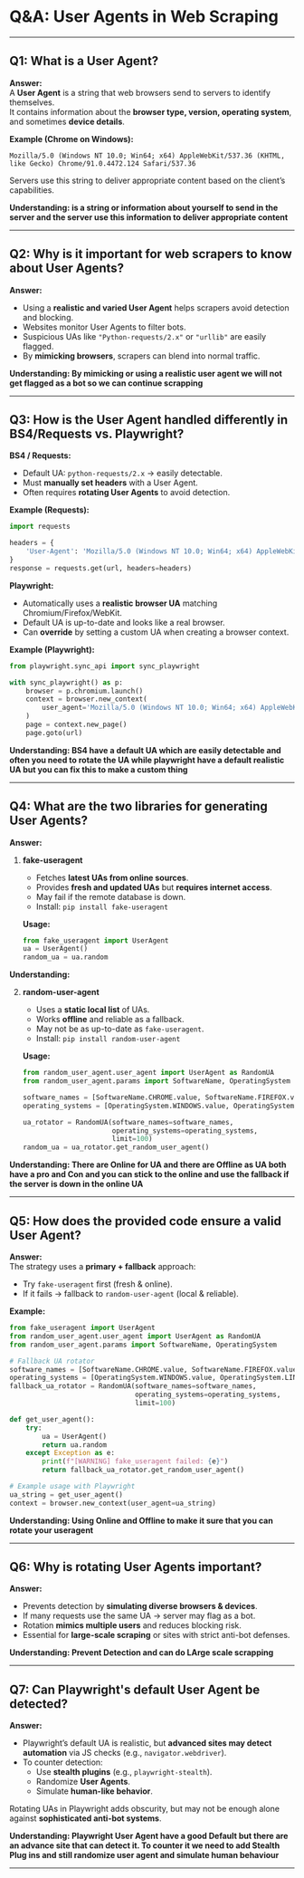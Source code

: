 # Q&A: User Agents in Web Scraping

---

## Q1: What is a User Agent?

**Answer:**  
A **User Agent** is a string that web browsers send to servers to identify themselves.  
It contains information about the **browser type, version, operating system**, and sometimes **device details**.  

**Example (Chrome on Windows):**  
```
Mozilla/5.0 (Windows NT 10.0; Win64; x64) AppleWebKit/537.36 (KHTML, like Gecko) Chrome/91.0.4472.124 Safari/537.36
```

Servers use this string to deliver appropriate content based on the client’s capabilities.  


**Understanding: is a string or information about yourself to send in the server and the server use this information to deliver appropriate content**

---

## Q2: Why is it important for web scrapers to know about User Agents?

**Answer:**  
- Using a **realistic and varied User Agent** helps scrapers avoid detection and blocking.  
- Websites monitor User Agents to filter bots.  
- Suspicious UAs like `"Python-requests/2.x"` or `"urllib"` are easily flagged.  
- By **mimicking browsers**, scrapers can blend into normal traffic.  

**Understanding: By mimicking or using a realistic user agent we will not get flagged as a bot so we can continue scrapping**

---

## Q3: How is the User Agent handled differently in BS4/Requests vs. Playwright?

**BS4 / Requests:**  
- Default UA: `python-requests/2.x` → easily detectable.  
- Must **manually set headers** with a User Agent.  
- Often requires **rotating User Agents** to avoid detection.  

**Example (Requests):**
```python
import requests

headers = {
    'User-Agent': 'Mozilla/5.0 (Windows NT 10.0; Win64; x64) AppleWebKit/537.36'
}
response = requests.get(url, headers=headers)
```

**Playwright:**  
- Automatically uses a **realistic browser UA** matching Chromium/Firefox/WebKit.  
- Default UA is up-to-date and looks like a real browser.  
- Can **override** by setting a custom UA when creating a browser context.  

**Example (Playwright):**
```python
from playwright.sync_api import sync_playwright

with sync_playwright() as p:
    browser = p.chromium.launch()
    context = browser.new_context(
        user_agent='Mozilla/5.0 (Windows NT 10.0; Win64; x64) AppleWebKit/537.36'
    )
    page = context.new_page()
    page.goto(url)
```

**Understanding: BS4 have a default UA which are easily detectable and often you need to rotate the UA while playwright have a default realistic UA but you can fix this to make a custom thing**


---

## Q4: What are the two libraries for generating User Agents?

**Answer:**  

1. **fake-useragent**  
   - Fetches **latest UAs from online sources**.  
   - Provides **fresh and updated UAs** but **requires internet access**.  
   - May fail if the remote database is down.  
   - Install: `pip install fake-useragent`  

   **Usage:**
   ```python
   from fake_useragent import UserAgent
   ua = UserAgent()
   random_ua = ua.random
   ```
**Understanding:**

2. **random-user-agent**  
   - Uses a **static local list** of UAs.  
   - Works **offline** and reliable as a fallback.  
   - May not be as up-to-date as `fake-useragent`.  
   - Install: `pip install random-user-agent`  

   **Usage:**
   ```python
   from random_user_agent.user_agent import UserAgent as RandomUA
   from random_user_agent.params import SoftwareName, OperatingSystem

   software_names = [SoftwareName.CHROME.value, SoftwareName.FIREFOX.value]
   operating_systems = [OperatingSystem.WINDOWS.value, OperatingSystem.LINUX.value]

   ua_rotator = RandomUA(software_names=software_names,
                         operating_systems=operating_systems,
                         limit=100)
   random_ua = ua_rotator.get_random_user_agent()
   ```
**Understanding: There are Online for UA and there are Offline as UA both have a pro and Con and you can stick to the online and use the fallback if the server is down in the online UA**

---

## Q5: How does the provided code ensure a valid User Agent?

**Answer:**  
The strategy uses a **primary + fallback** approach:  
- Try `fake-useragent` first (fresh & online).  
- If it fails → fallback to `random-user-agent` (local & reliable).  

**Example:**
```python
from fake_useragent import UserAgent
from random_user_agent.user_agent import UserAgent as RandomUA
from random_user_agent.params import SoftwareName, OperatingSystem

# Fallback UA rotator
software_names = [SoftwareName.CHROME.value, SoftwareName.FIREFOX.value]
operating_systems = [OperatingSystem.WINDOWS.value, OperatingSystem.LINUX.value]
fallback_ua_rotator = RandomUA(software_names=software_names,
                               operating_systems=operating_systems,
                               limit=100)

def get_user_agent():
    try:
        ua = UserAgent()
        return ua.random
    except Exception as e:
        print(f"[WARNING] fake_useragent failed: {e}")
        return fallback_ua_rotator.get_random_user_agent()

# Example usage with Playwright
ua_string = get_user_agent()
context = browser.new_context(user_agent=ua_string)
```
**Understanding: Using Online and Offline to make it sure that you can rotate your useragent**

---

## Q6: Why is rotating User Agents important?

**Answer:**  
- Prevents detection by **simulating diverse browsers & devices**.  
- If many requests use the same UA → server may flag as a bot.  
- Rotation **mimics multiple users** and reduces blocking risk.  
- Essential for **large-scale scraping** or sites with strict anti-bot defenses.  

**Understanding: Prevent Detection and can do LArge scale scrapping**

---

## Q7: Can Playwright's default User Agent be detected?

**Answer:**  
- Playwright’s default UA is realistic, but **advanced sites may detect automation** via JS checks (e.g., `navigator.webdriver`).  
- To counter detection:  
  - Use **stealth plugins** (e.g., `playwright-stealth`).  
  - Randomize **User Agents**.  
  - Simulate **human-like behavior**.  

Rotating UAs in Playwright adds obscurity, but may not be enough alone against **sophisticated anti-bot systems**.  

**Understanding: Playwright User Agent have a good Default but there are an advance site that can detect it. To counter it we need to add Stealth Plug ins and still randomize user agent and simulate human behaviour**

---
